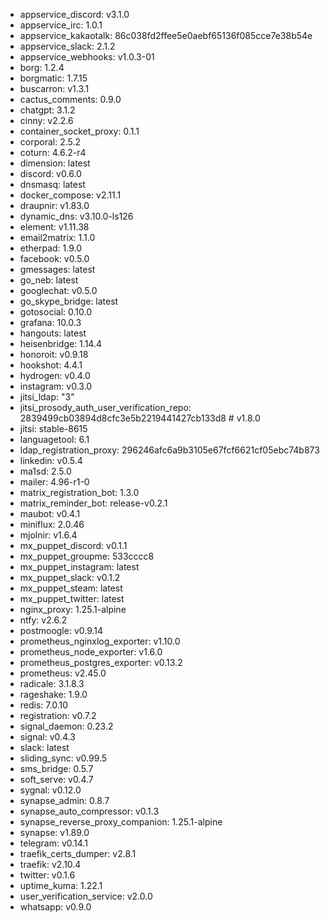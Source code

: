 * appservice_discord: v3.1.0
* appservice_irc: 1.0.1
* appservice_kakaotalk: 86c038fd2ffee5e0aebf65136f085cce7e38b54e
* appservice_slack: 2.1.2
* appservice_webhooks: v1.0.3-01
* borg: 1.2.4
* borgmatic: 1.7.15
* buscarron: v1.3.1
* cactus_comments: 0.9.0
* chatgpt: 3.1.2
* cinny: v2.2.6
* container_socket_proxy: 0.1.1
* corporal: 2.5.2
* coturn: 4.6.2-r4
* dimension: latest
* discord: v0.6.0
* dnsmasq: latest
* docker_compose: v2.11.1
* draupnir: v1.83.0
* dynamic_dns: v3.10.0-ls126
* element: v1.11.38
* email2matrix: 1.1.0
* etherpad: 1.9.0
* facebook: v0.5.0
* gmessages: latest
* go_neb: latest
* googlechat: v0.5.0
* go_skype_bridge: latest
* gotosocial: 0.10.0
* grafana: 10.0.3
* hangouts: latest
* heisenbridge: 1.14.4
* honoroit: v0.9.18
* hookshot: 4.4.1
* hydrogen: v0.4.0
* instagram: v0.3.0
* jitsi_ldap: "3"
* jitsi_prosody_auth_user_verification_repo: 2839499cb03894d8cfc3e5b2219441427cb133d8 # v1.8.0
* jitsi: stable-8615
* languagetool: 6.1
* ldap_registration_proxy: 296246afc6a9b3105e67fcf6621cf05ebc74b873
* linkedin: v0.5.4
* ma1sd: 2.5.0
* mailer: 4.96-r1-0
* matrix_registration_bot: 1.3.0
* matrix_reminder_bot: release-v0.2.1
* maubot: v0.4.1
* miniflux: 2.0.46
* mjolnir: v1.6.4
* mx_puppet_discord: v0.1.1
* mx_puppet_groupme: 533cccc8
* mx_puppet_instagram: latest
* mx_puppet_slack: v0.1.2
* mx_puppet_steam: latest
* mx_puppet_twitter: latest
* nginx_proxy: 1.25.1-alpine
* ntfy: v2.6.2
* postmoogle: v0.9.14
* prometheus_nginxlog_exporter: v1.10.0
* prometheus_node_exporter: v1.6.0
* prometheus_postgres_exporter: v0.13.2
* prometheus: v2.45.0
* radicale: 3.1.8.3
* rageshake: 1.9.0
* redis: 7.0.10
* registration: v0.7.2
* signal_daemon: 0.23.2
* signal: v0.4.3
* slack: latest
* sliding_sync: v0.99.5
* sms_bridge: 0.5.7
* soft_serve: v0.4.7
* sygnal: v0.12.0
* synapse_admin: 0.8.7
* synapse_auto_compressor: v0.1.3
* synapse_reverse_proxy_companion: 1.25.1-alpine
* synapse: v1.89.0
* telegram: v0.14.1
* traefik_certs_dumper: v2.8.1
* traefik: v2.10.4
* twitter: v0.1.6
* uptime_kuma: 1.22.1
* user_verification_service: v2.0.0
* whatsapp: v0.9.0

